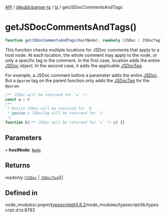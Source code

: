 [API](../../../../../packages.md) / [@kubb/parser-ts](../../../index.md) / [ts](../index.md) / getJSDocCommentsAndTags

# getJSDocCommentsAndTags()

```ts
function getJSDocCommentsAndTags(hostNode): readonly (JSDoc | JSDocTag)[]
```

This function checks multiple locations for JSDoc comments that apply to a host node.
At each location, the whole comment may apply to the node, or only a specific tag in
the comment. In the first case, location adds the entire [JSDoc](../interfaces/JSDoc.md) object. In the
second case, it adds the applicable [JSDocTag](../interfaces/JSDocTag.md).

For example, a JSDoc comment before a parameter adds the entire [JSDoc](../interfaces/JSDoc.md). But a
`@param` tag on the parent function only adds the [JSDocTag](../interfaces/JSDocTag.md) for the `@param`.

```ts
/** JSDoc will be returned for `a` */
const a = 0
/**
 * Entire JSDoc will be returned for `b`
 * @param c JSDocTag will be returned for `c`
 */
function b(/** JSDoc will be returned for `c` */ c) {}
```

## Parameters

• **hostNode**: [`Node`](../interfaces/Node.md)

## Returns

readonly ([`JSDoc`](../interfaces/JSDoc.md) \| [`JSDocTag`](../interfaces/JSDocTag.md))[]

## Defined in

node\_modules/.pnpm/typescript@5.6.2/node\_modules/typescript/lib/typescript.d.ts:8783
